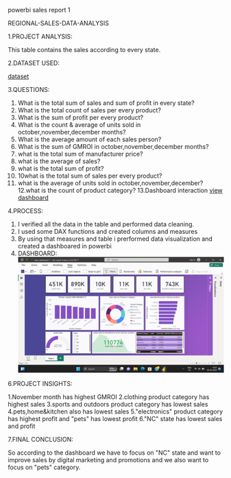 powerbi sales report 1

REGIONAL-SALES-DATA-ANALYSIS

1.PROJECT ANALYSIS:

This table contains the sales according to every state.

2.DATASET USED:

  <a href="https://github.com/NellipudiPravallika/powerbi-salesreport-1/blob/master/sales-dashboard-1.pbix">dataset</a>

3.QUESTIONS:

  1. What is the total sum of sales and sum of profit in every state?
  2. What is the total count of sales per every product?
  3. What is the sum of profit per every product?
  4. What is the count & average of units sold in october,november,december months?
  5. What is the average amount of each sales person?
  6. What is the sum of GMROI in october,november,december months?
  7. what is the total sum of manufacturer price?
  8. what is the average of sales?
  9. what is the total sum of profit?
  10. 10what is the total sum of sales per every product?
  11. what is the average of units sold in october,november,december?
  12.what is the count of product category?
  13.Dashboard interaction <a href="https://github.com/NellipudiPravallika/powerbi-salesreport-1/blob/master/Screenshot%20(258).png">view dashboard</a>
  
4.PROCESS:

  1. I verified all the data in the table and performed data cleaning.
  2. I used some DAX functions and created columns and measures
  3. By using that measures and table i prerformed data visualization and created a dashboared in powerbi
  4. DASHBOARD:<img src="https://github.com/NellipudiPravallika/powerbi-salesreport-1/blob/master/Screenshot%20(258).png">
  
6.PROJECT INSIGHTS:

1.November month has highest GMROI 2.clothing product category has highest sales 3.sports and outdoors product category has lowest sales 4.pets,home&kitchen also has lowest sales 5."electronics" product category has highest profit and "pets" has lowest profit 6."NC" state has lowest sales and profit

7.FINAL CONCLUSION:

So according to the dashboard we have to focus on "NC" state and want to improve sales by digital marketing and promotions and we also want to focus on "pets" category.
